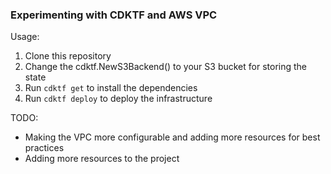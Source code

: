 ### Experimenting with CDKTF and AWS VPC

Usage:

1. Clone this repository
2. Change the cdktf.NewS3Backend() to your S3 bucket for storing the state
3. Run `cdktf get` to install the dependencies
4. Run `cdktf deploy` to deploy the infrastructure

TODO:
* Making the VPC more configurable and adding more resources for best practices
* Adding more resources to the project
